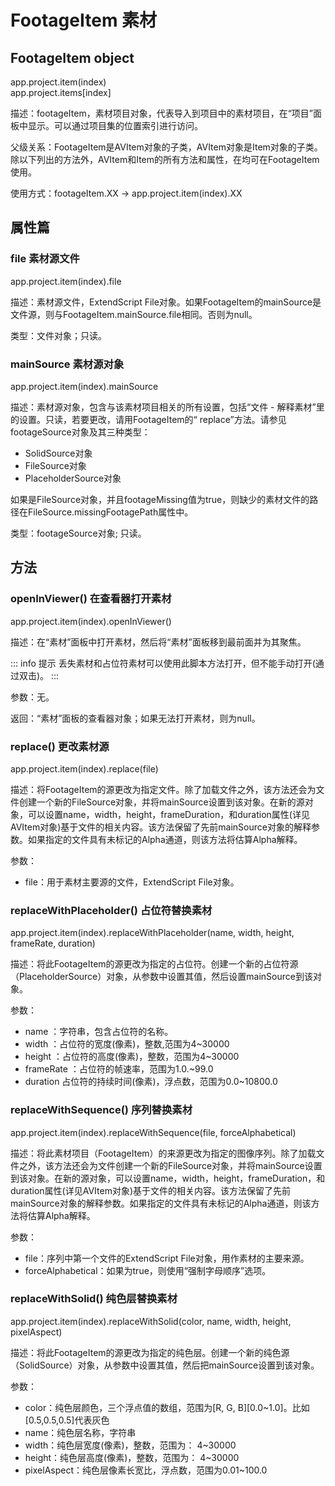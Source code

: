 # FootageItem 素材
## FootageItem object #

app.project.item(index)  
app.project.items[index]

描述：footageItem，素材项目对象，代表导入到项目中的素材项目，在“项目”面板中显示。可以通过项目集的位置索引进行访问。

父级关系：FootageItem是AVItem对象的子类，AVItem对象是Item对象的子类。除以下列出的方法外，AVItem和Item的所有方法和属性，在均可在FootageItem使用。

使用方式：footageItem.XX → app.project.item(index).XX

## 属性篇 #

### file 素材源文件 #

app.project.item(index).file

描述：素材源文件，ExtendScript
File对象。如果FootageItem的mainSource是文件源，则与FootageItem.mainSource.file相同。否则为null。

类型：文件对象；只读。

### mainSource 素材源对象 #

app.project.item(index).mainSource

描述：素材源对象，包含与该素材项目相关的所有设置，包括“文件 - 解释素材”里的设置。只读，若要更改，请用FootageItem的“
replace”方法。请参见footageSource对象及其三种类型：

  * SolidSource对象
  * FileSource对象
  * PlaceholderSource对象

如果是FileSource对象，并且footageMissing值为true，则缺少的素材文件的路径在FileSource.missingFootagePath属性中。

类型：footageSource对象; 只读。

## 方法 #

### openInViewer() 在查看器打开素材 #

app.project.item(index).openInViewer()

描述：在“素材”面板中打开素材，然后将“素材”面板移到最前面并为其聚焦。

::: info 提示
丢失素材和占位符素材可以使用此脚本方法打开，但不能手动打开(通过双击)。
:::

参数：无。

返回：“素材”面板的查看器对象；如果无法打开素材，则为null。

### replace() 更改素材源 #

app.project.item(index).replace(file)

描述：将FootageItem的源更改为指定文件。除了加载文件之外，该方法还会为文件创建一个新的FileSource对象，并将mainSource设置到该对象。在新的源对象，可以设置name，width，height，frameDuration，和duration属性(详见AVItem对象)基于文件的相关内容。该方法保留了先前mainSource对象的解释参数。如果指定的文件具有未标记的Alpha通道，则该方法将估算Alpha解释。

参数：

  * file：用于素材主要源的文件，ExtendScript File对象。

### replaceWithPlaceholder() 占位符替换素材 #

app.project.item(index).replaceWithPlaceholder(name, width, height, frameRate,
duration)

描述：将此FootageItem的源更改为指定的占位符。创建一个新的占位符源（PlaceholderSource）对象，从参数中设置其值，然后设置mainSource到该对象。

参数：

  * name ：字符串，包含占位符的名称。
  * width ：占位符的宽度(像素)，整数,范围为4~30000
  * height ：占位符的高度(像素)，整数，范围为4~30000
  * frameRate ：占位符的帧速率，范围为1.0.~99.0
  * duration 占位符的持续时间(像素)，浮点数，范围为0.0~10800.0

### replaceWithSequence() 序列替换素材 #

app.project.item(index).replaceWithSequence(file, forceAlphabetical)

描述：将此素材项目（FootageItem）的来源更改为指定的图像序列。除了加载文件之外，该方法还会为文件创建一个新的FileSource对象，并将mainSource设置到该对象。在新的源对象，可以设置name，width，height，frameDuration，和duration属性(详见AVItem对象)基于文件的相关内容。该方法保留了先前mainSource对象的解释参数。如果指定的文件具有未标记的Alpha通道，则该方法将估算Alpha解释。

参数：

  * file：序列中第一个文件的ExtendScript File对象，用作素材的主要来源。
  * forceAlphabetical：如果为true，则使用“强制字母顺序”选项。

### replaceWithSolid() 纯色层替换素材 #

app.project.item(index).replaceWithSolid(color, name, width, height,
pixelAspect)

描述：将此FootageItem的源更改为指定的纯色层。创建一个新的纯色源（SolidSource）对象，从参数中设置其值，然后把mainSource设置到该对象。

参数：

  * color：纯色层颜色，三个浮点值的数组，范围为[R, G, B][0.0~1.0]。比如[0.5,0.5,0.5]代表灰色
  * name：纯色层名称，字符串
  * width：纯色层宽度(像素)，整数，范围为： 4~30000
  * height：纯色层高度(像素)，整数，范围为： 4~30000
  * pixelAspect：纯色层像素长宽比，浮点数，范围为0.01~100.0

